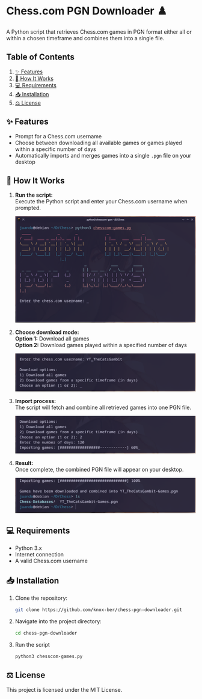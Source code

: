 # Chess.com PGN Downloader ♟️

A Python script that retrieves Chess.com games in PGN format either all or within a chosen timeframe and combines them into a single file.


## Table of Contents

1. [✨ Features](https://github.com/knox-ber/Chess.com-PGN-Downloader?tab=readme-ov-file#-features)
2. [🔧 How It Works](https://github.com/knox-ber/Chess.com-PGN-Downloader?tab=readme-ov-file#-how-it-works)
3. [💻 Requirements](https://github.com/knox-ber/Chess.com-PGN-Downloader?tab=readme-ov-file#-requirements)
4. [📥 Installation](https://github.com/knox-ber/Chess.com-PGN-Downloader?tab=readme-ov-file#-installation)
5. [⚖️ License](https://github.com/knox-ber/Chess.com-PGN-Downloader?tab=readme-ov-file#%EF%B8%8F-license)


## ✨ Features

- Prompt for a Chess.com username
- Choose between downloading all available games or games played within a specific number of days
- Automatically imports and merges games into a single `.pgn` file on your desktop

## 🔧 How It Works

1. **Run the script:**  
   Execute the Python script and enter your Chess.com username when prompted.
   
   ![](https://github.com/knox-ber/Chess.com-PGN-Downloader/blob/main/Pictures/Screenshot_20241215_212001.png)

3. **Choose download mode:**  
   **Option 1:** Download all games  
   **Option 2:** Download games played within a specified number of days
   
   ![](https://github.com/knox-ber/Chess.com-PGN-Downloader/blob/main/Pictures/Screenshot_20241215_212100.png)
  
5. **Import process:**  
   The script will fetch and combine all retrieved games into one PGN file.
   
   ![](https://github.com/knox-ber/Chess.com-PGN-Downloader/blob/main/Pictures/Screenshot_20241215_212213.png)

7. **Result:**  
   Once complete, the combined PGN file will appear on your desktop.
   
   ![](https://github.com/knox-ber/Chess.com-PGN-Downloader/blob/main/Pictures/Screenshot_20241215_212354.png)

## 💻 Requirements

- Python 3.x
- Internet connection
- A valid Chess.com username

## 📥 Installation

1. Clone the repository:
   ```bash
   git clone https://github.com/knox-ber/chess-pgn-downloader.git
2. Navigate into the project directory:
   ```bash
   cd chess-pgn-downloader
3. Run the script
   ```bash
   python3 chesscom-games.py

## ⚖️ License
This project is licensed under the MIT License.
